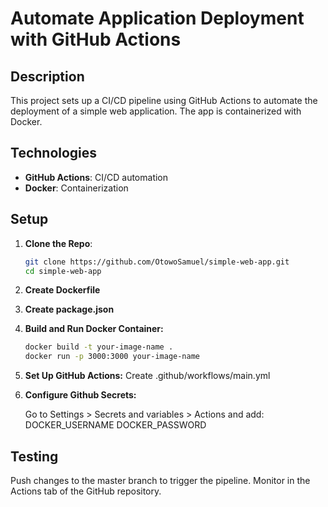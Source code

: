 # Automate Application Deployment with GitHub Actions

## Description

This project sets up a CI/CD pipeline using GitHub Actions to automate the deployment of a simple web application. The app is containerized with Docker.

## Technologies

- **GitHub Actions**: CI/CD automation
- **Docker**: Containerization

## Setup

1. **Clone the Repo**:

   ```bash
   git clone https://github.com/OtowoSamuel/simple-web-app.git
   cd simple-web-app
   
2. **Create Dockerfile**
   
3. **Create package.json**

4. **Build and Run Docker Container:**
   ```bash
   docker build -t your-image-name .
   docker run -p 3000:3000 your-image-name
   
5. **Set Up GitHub Actions:**
   Create .github/workflows/main.yml
   
6. **Configure Github Secrets:**
   
    Go to Settings > Secrets and variables > Actions and add:
    DOCKER_USERNAME
    DOCKER_PASSWORD

## Testing
Push changes to the master branch to trigger the pipeline. Monitor in the Actions tab of the GitHub repository.

    
